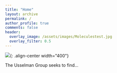 ```yaml
---
title: "Home"
layout: archive
permalink: /
author_profile: true
comments: false
header:
  overlay_image: /assets/images/Moleculestest.jpg
  overlay_filter: 0.5      
---
```

![](assets/images/Meleculestest.jpg){: .align-center width="400"}

The Usselman Group seeks to find...
